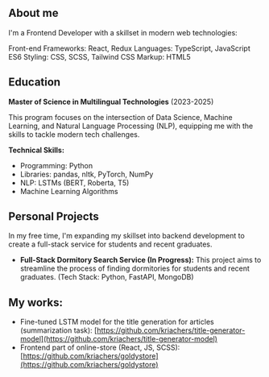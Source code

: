 ## About me

I'm a Frontend Developer with a skillset in modern web technologies:

Front-end Frameworks: React, Redux
Languages: TypeScript, JavaScript ES6
Styling: CSS, SCSS, Tailwind CSS
Markup: HTML5

## Education

**Master of Science in Multilingual Technologies** (2023-2025)

This program focuses on the intersection of Data Science, Machine Learning, and Natural Language Processing (NLP), equipping me with the skills to tackle modern tech challenges.

**Technical Skills:**

* Programming: Python
* Libraries: pandas, nltk, PyTorch, NumPy
* NLP: LSTMs (BERT, Roberta, T5)
* Machine Learning Algorithms

## Personal Projects

In my free time, I'm expanding my skillset into backend development to create a full-stack service for students and recent graduates. 

* **Full-Stack Dormitory Search Service (In Progress):** This project aims to streamline the process of finding dormitories for students and recent graduates. (Tech Stack: Python, FastAPI, MongoDB)
  
## My works:

- Fine-tuned LSTM model for the title generation for articles (summarization task): [https://github.com/kriachers/title-generator-model](https://github.com/kriachers/title-generator-model)  
- Frontend part of online-store (React, JS, SCSS): [https://github.com/kriachers/goldystore](https://github.com/kriachers/goldystore)

